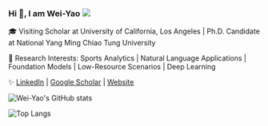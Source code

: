 ### Hi 👋, I am Wei-Yao ![](https://komarev.com/ghpvc/?username=wywyWang&color=green)

🎓 Visiting Scholar at University of California, Los Angeles | Ph.D. Candidate at National Yang Ming Chiao Tung University

🎰 Research Interests: Sports Analytics | Natural Language Applications | Foundation Models | Low-Resource Scenarios | Deep Learning

✨ [LinkedIn](https://www.linkedin.com/in/wei-yao-wang/) | [Google Scholar](https://scholar.google.com.tw/citations?hl=zh-TW&user=HMKbOJAAAAAJ) | [Website](https://sites.google.com/nctu.edu.tw/weiyaowang)

![Wei-Yao's GitHub stats](https://github-readme-stats.vercel.app/api?username=wywyWang&show_icons=true&count_private=true&theme=vision-friendly-dark)

![Top Langs](https://github-readme-stats.vercel.app/api/top-langs/?username=wywyWang&layout=compact&theme=vision-friendly-dark)


